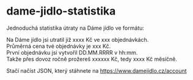 # dame-jidlo-statistika
Jednoduchá statistika útraty na Dáme jídlo ve formátu:

Na Dáme jídlo jsi utratil již xxxx Kč ve xxx objednávkách.<br>
Průměrná cena tvé objednávky je xxx Kč.<br>
První objednávku jsi vytvořil DD.MM.RRRR v hh:mm.<br>
Takže přes dovoz ročně prožereš xxxxxx Kč, tedy xxxx Kč měsíčně.<br>

Stačí načíst JSON, který stáhnete na https://www.damejidlo.cz/account
